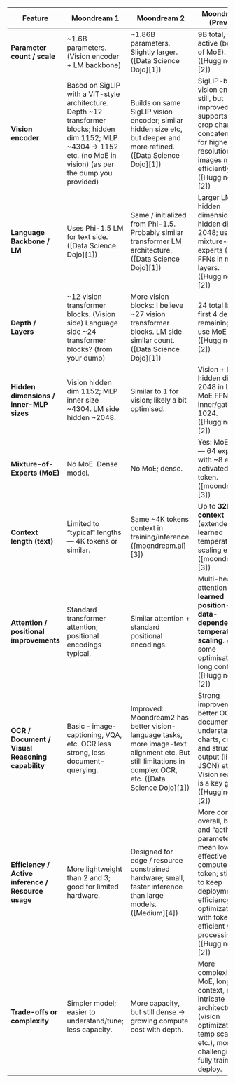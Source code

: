 | Feature                                            | **Moondream 1**                                                                                                                                                         | **Moondream 2**                                                                                                                                           | **Moondream 3 (Preview)**                                                                                                                                                                                                |
| -------------------------------------------------- | ----------------------------------------------------------------------------------------------------------------------------------------------------------------------- | --------------------------------------------------------------------------------------------------------------------------------------------------------- | ------------------------------------------------------------------------------------------------------------------------------------------------------------------------------------------------------------------------ |
| **Parameter count / scale**                        | \~1.6B parameters. (Vision encoder + LM backbone)                                                                                                                       | \~1.86B parameters. Slightly larger. ([Data Science Dojo][1])                                                                                             | 9B total, \~2B active (because of MoE). ([Hugging Face][2])                                                                                                                                                              |
| **Vision encoder**                                 | Based on SigLIP with a ViT-style architecture. Depth \~12 transformer blocks; hidden dim 1152; MLP \~4304 → 1152 etc. (no MoE in vision) (as per the dump you provided) | Builds on same SigLIP vision encoder; similar hidden size etc, but deeper and more refined. ([Data Science Dojo][1])                                      | SigLIP-based vision encoder still, but improved: supports multi-crop channel concatenation for higher resolution images more efficiently. ([Hugging Face][2])                                                            |
| **Language Backbone / LM**                         | Uses Phi-1.5 LM for text side. ([Data Science Dojo][1])                                                                                                                 | Same / initialized from Phi-1.5. Probably similar transformer LM architecture. ([Data Science Dojo][1])                                                   | Larger LM hidden dimension: hidden dim = 2048; uses mixture-of-experts (MoE) FFNs in most layers. ([Hugging Face][2])                                                                                                    |
| **Depth / Layers**                                 | \~12 vision transformer blocks. (Vision side) Language side \~24 transformer blocks? (from your dump)                                                                   | More vision blocks: I believe \~27 vision transformer blocks. LM side similar count. ([Data Science Dojo][1])                                             | 24 total layers: first 4 dense; remaining 20 use MoE FFNs. ([Hugging Face][2])                                                                                                                                           |
| **Hidden dimensions / inner-MLP sizes**            | Vision hidden dim 1152; MLP inner size \~4304. LM side hidden \~2048.                                                                                                   | Similar to 1 for vision; likely a bit optimised.                                                                                                          | Vision + LM hidden dim = 2048 in LM part; MoE FFN inner/gate dim = 1024. ([Hugging Face][2])                                                                                                                             |
| **Mixture-of-Experts (MoE)**                       | No MoE. Dense model.                                                                                                                                                    | No MoE; dense.                                                                                                                                            | Yes: MoE FFNs — 64 experts, with \~8 experts activated per token. ([moondream.ai][3])                                                                                                                                    |
| **Context length (text)**                          | Limited to “typical” lengths — 4K tokens or similar.                                                                                                                    | Same \~4K tokens context in training/inference. ([moondream.ai][3])                                                                                       | Up to **32K token context** (extended) with learned temperature scaling etc. ([moondream.ai][3])                                                                                                                         |
| **Attention / positional improvements**            | Standard transformer attention; positional encodings typical.                                                                                                           | Similar attention + standard positional encodings.                                                                                                        | Multi-headed attention with **learned position- and data-dependent temperature scaling**. Also some optimisations for long context. ([Hugging Face][2])                                                                  |
| **OCR / Document / Visual Reasoning capability**   | Basic – image-captioning, VQA, etc. OCR less strong, less document-querying.                                                                                            | Improved: Moondream2 has better vision-language tasks, more image-text alignment etc. But still limitations in complex OCR, etc. ([Data Science Dojo][1]) | Strong improvements: better OCR, document understanding, charts, counting, and structured output (like JSON) etc. Vision reasoning is a key goal. ([Hugging Face][2])                                                    |
| **Efficiency / Active inference / Resource usage** | More lightweight than 2 and 3; good for limited hardware.                                                                                                               | Designed for edge / resource constrained hardware; small, faster inference than large models. ([Medium][4])                                               | More compute overall, but MoE and “active” parameters mean lower effective compute per token; still trying to keep deployment efficiency. Also optimizations with token efficient vision processing. ([Hugging Face][2]) |
| **Trade-offs or complexity**                       | Simpler model; easier to understand/tune; less capacity.                                                                                                                | More capacity, but still dense → growing compute cost with depth.                                                                                         | More complexity: MoE, longer context, more intricate architecture (vision optimizations, temp scaling etc.), more challenging to fully train / deploy.                                                                   |
